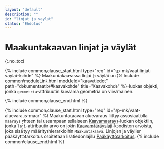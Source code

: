 ```yaml
---
layout: "default"
description: ""
id: "linjat_ja_vaylat"
status: "Ehdotus"
---
```

# Maakuntakaavan linjat ja väylät
{:.no_toc}

<!-- Kommentti ei ollut Ak/yk-työstössä -->

{% include common/clause_start.html type="req" id="sp-mk/vaat-linjat-vaylat-kohde" %}
Maakuntakaavassa linjat ja väylät on {% include common/moduleLink.html moduleId="kaavatiedot" path="dokumentaatio/#kaavakohde" title="Kaavakohde" %}-luokan objekti, jonka ```geometria```-attribuutin kuvaama geometria on viivamainen.

{% include common/clause_end.html %}

{% include common/clause_start.html type="req" id="sp-mk/vaat-aluevaraus-maar" %}
Maakuntakaavan aluevaraus liittyy assosiaatiolla ```maarays``` yhteen tai useampaan sellaiseen [Kaavamaarays](dokumentaatio/#kaavamaarays)-luokan objektiin, jonka ```laji```-attribuutin arvo on jokin [Kaavamääräyslaji](http://uri.suomi.fi/codelist/rytj/RY_Kaavamaarays)-koodiston arvoista, joka sisältyy määrityshierarkioihin ```Maakuntakaava```. Linjojen ja väylien pääkäyttötarkoitus osoitetaan lisätiedonlajilla [Pääkäyttötarkoitus](http://uri.suomi.fi/codelist/rytj/RY_Kaavamaarayksen_Lisatieto/code/paakayttotarkoitus).
{% include common/clause_end.html %}
